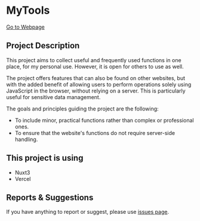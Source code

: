 # MyTools

[Go to Webpage](https://tools.jongwoo.me)

## Project Description

This project aims to collect useful and frequently used functions in one place, for my personal use. However, it is open for others to use as well.

The project offers features that can also be found on other websites, but with the added benefit of allowing users to perform operations solely using JavaScript in the browser, without relying on a server. This is particularly useful for sensitive data management.

The goals and principles guiding the project are the following:

- To include minor, practical functions rather than complex or professional ones.
- To ensure that the website's functions do not require server-side handling.

## This project is using

- Nuxt3
- Vercel

## Reports & Suggestions

If you have anything to report or suggest, please use [issues page](https://github.com/jongwoo328/mytools/issues).
